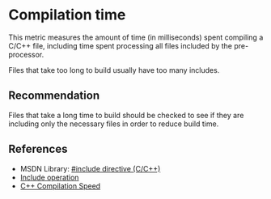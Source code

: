 # Compilation time
This metric measures the amount of time (in milliseconds) spent compiling a C/C++ file, including time spent processing all files included by the pre-processor.

Files that take too long to build usually have too many includes.


## Recommendation
Files that take a long time to build should be checked to see if they are including only the necessary files in order to reduce build time.


## References
* MSDN Library: [\#include directive (C/C++)](https://docs.microsoft.com/en-us/cpp/preprocessor/hash-include-directive-c-cpp)
* [Include operation](http://gcc.gnu.org/onlinedocs/cpp/Include-Operation.html#Include-Operation)
* [C++ Compilation Speed](http://www.drdobbs.com/cpp/c-compilation-speed/228701711)
